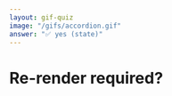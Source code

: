 ```yaml
---
layout: gif-quiz
image: "/gifs/accordion.gif"
answer: "✅ yes (state)"
---
```


# Re-render required?